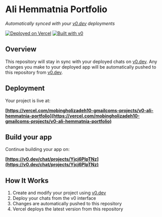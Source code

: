 # Ali Hemmatnia Portfolio

*Automatically synced with your [v0.dev](https://v0.dev) deployments*

[![Deployed on Vercel](https://img.shields.io/badge/Deployed%20on-Vercel-black?style=for-the-badge&logo=vercel)](https://vercel.com/mobingholizadeh10-gmailcoms-projects/v0-ali-hemmatnia-portfolio)
[![Built with v0](https://img.shields.io/badge/Built%20with-v0.dev-black?style=for-the-badge)](https://v0.dev/chat/projects/Yjcj6PlpTNz)

## Overview

This repository will stay in sync with your deployed chats on [v0.dev](https://v0.dev).
Any changes you make to your deployed app will be automatically pushed to this repository from [v0.dev](https://v0.dev).

## Deployment

Your project is live at:

**[https://vercel.com/mobingholizadeh10-gmailcoms-projects/v0-ali-hemmatnia-portfolio](https://vercel.com/mobingholizadeh10-gmailcoms-projects/v0-ali-hemmatnia-portfolio)**

## Build your app

Continue building your app on:

**[https://v0.dev/chat/projects/Yjcj6PlpTNz](https://v0.dev/chat/projects/Yjcj6PlpTNz)**

## How It Works

1. Create and modify your project using [v0.dev](https://v0.dev)
2. Deploy your chats from the v0 interface
3. Changes are automatically pushed to this repository
4. Vercel deploys the latest version from this repository
